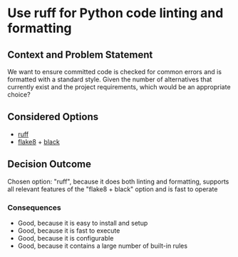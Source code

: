 # Use ruff for Python code linting and formatting

## Context and Problem Statement

We want to ensure committed code is checked for common errors and is formatted with a standard style. Given the
number of alternatives that currently exist and the project requirements, which would be an appropriate choice?


## Considered Options

* [ruff](https://docs.astral.sh/ruff/)
* [flake8](https://flake8.pycqa.org/en/latest/) + [black](https://black.readthedocs.io/en/stable/index.html)


## Decision Outcome

Chosen option: "ruff", because it does both linting and formatting, supports all relevant features of the
"flake8 + black" option and is fast to operate

### Consequences

* Good, because it is easy to install and setup
* Good, because it is fast to execute
* Good, because it is configurable
* Good, because it contains a large number of built-in rules
